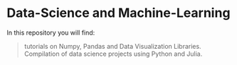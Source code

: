 # Data-Science and Machine-Learning

In this repository you will find:
> tutorials on Numpy, Pandas and Data Visualization Libraries.
> Compilation of data science projects using Python and Julia.
